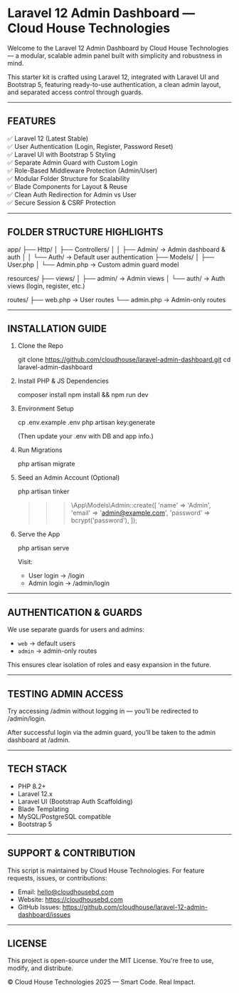 Laravel 12 Admin Dashboard — Cloud House Technologies
======================================================

Welcome to the Laravel 12 Admin Dashboard by Cloud House Technologies — a modular, scalable admin panel built with simplicity and robustness in mind.

This starter kit is crafted using Laravel 12, integrated with Laravel UI and Bootstrap 5, featuring ready-to-use authentication, a clean admin layout, and separated access control through guards.

------------------------------------------------------

FEATURES
--------

✅ Laravel 12 (Latest Stable)  
✅ User Authentication (Login, Register, Password Reset)  
✅ Laravel UI with Bootstrap 5 Styling  
✅ Separate Admin Guard with Custom Login  
✅ Role-Based Middleware Protection (Admin/User)  
✅ Modular Folder Structure for Scalability  
✅ Blade Components for Layout & Reuse  
✅ Clean Auth Redirection for Admin vs User  
✅ Secure Session & CSRF Protection  

------------------------------------------------------

FOLDER STRUCTURE HIGHLIGHTS
---------------------------

app/
├── Http/
│   ├── Controllers/
│   │   ├── Admin/        → Admin dashboard & auth
│   │   └── Auth/         → Default user authentication
├── Models/
│   ├── User.php
│   └── Admin.php         → Custom admin guard model

resources/
├── views/
│   ├── admin/            → Admin views
│   └── auth/             → Auth views (login, register, etc.)

routes/
├── web.php               → User routes
└── admin.php             → Admin-only routes

------------------------------------------------------

INSTALLATION GUIDE
------------------

1. Clone the Repo

   git clone https://github.com/cloudhouse/laravel-admin-dashboard.git
   cd laravel-admin-dashboard

2. Install PHP & JS Dependencies

   composer install
   npm install && npm run dev

3. Environment Setup

   cp .env.example .env
   php artisan key:generate

   (Then update your .env with DB and app info.)

4. Run Migrations

   php artisan migrate

5. Seed an Admin Account (Optional)

   php artisan tinker

   >>> \App\Models\Admin::create([
         'name' => 'Admin',
         'email' => 'admin@example.com',
         'password' => bcrypt('password'),
     ]);

6. Serve the App

   php artisan serve

   Visit:
   - User login → /login
   - Admin login → /admin/login

------------------------------------------------------

AUTHENTICATION & GUARDS
-----------------------

We use separate guards for users and admins:

- `web` → default users
- `admin` → admin-only routes

This ensures clear isolation of roles and easy expansion in the future.

------------------------------------------------------

TESTING ADMIN ACCESS
--------------------

Try accessing /admin without logging in — you’ll be redirected to /admin/login.

After successful login via the admin guard, you’ll be taken to the admin dashboard at /admin.

------------------------------------------------------

TECH STACK
----------

- PHP 8.2+
- Laravel 12.x
- Laravel UI (Bootstrap Auth Scaffolding)
- Blade Templating
- MySQL/PostgreSQL compatible
- Bootstrap 5

------------------------------------------------------

SUPPORT & CONTRIBUTION
----------------------

This script is maintained by Cloud House Technologies. For feature requests, issues, or contributions:

- Email: hello@cloudhousebd.com
- Website: https://cloudhousebd.com
- GitHub Issues: https://github.com/cloudhouse/laravel-12-admin-dashboard/issues

------------------------------------------------------

LICENSE
-------

This project is open-source under the MIT License. You're free to use, modify, and distribute.

© Cloud House Technologies 2025 — Smart Code. Real Impact.
